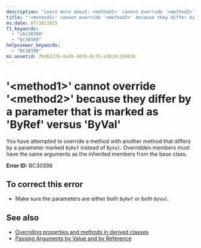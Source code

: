 ```yaml
---
description: "Learn more about: <method1>' cannot override '<method2>' because they differ by a parameter that is marked as 'ByRef' versus 'ByVal"
title: "'<method1>' cannot override '<method2>' because they differ by a parameter that is marked as 'ByRef' versus 'ByVal'"
ms.date: 07/20/2015
f1_keywords: 
  - "vbc30398"
  - "bc30398"
helpviewer_keywords: 
  - "BC30398"
ms.assetid: 78d62276-4ad9-4876-8c35-a30c9c195638
---
```

# '\<method1>' cannot override '\<method2>' because they differ by a parameter that is marked as 'ByRef' versus 'ByVal'

You have attempted to override a method with another method that differs by a parameter marked `ByRef` instead of `ByVal`. Overridden members must have the same arguments as the inherited members from the base class.  
  
 **Error ID:** BC30398  
  
## To correct this error  
  
- Make sure the parameters are either both `ByRef` or both `ByVal`.  
  
## See also

- [Overriding properties and methods in derived classes](../programming-guide/language-features/objects-and-classes/inheritance-basics.md#overriding-properties-and-methods-in-derived-classes)
- [Passing Arguments by Value and by Reference](../programming-guide/language-features/procedures/passing-arguments-by-value-and-by-reference.md)
